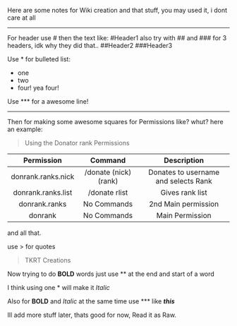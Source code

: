 Here are some notes for Wiki creation and that stuff, you may used it, i dont care at all
***

For header use # then the text like:
#Header1
also try with ## and ### for 3 headers, idk why they did that..
##Header2
###Header3

Use * for bulleted list:
* one
* two
* four! yea four!

Use *** for a awesome line!
***

Then for making some awesome squares for Permissions like? whut? 
here an example:

> Using the Donator rank Permissions

| Permission | Command | Description |
| :---: | :---: | :---: |
| donrank.ranks.nick | /donate (nick) (rank) | Donates to username and selects Rank |
| donrank.ranks.list| /donate rlist | Gives rank list |
| donrank.ranks | No Commands | 2nd Main permission |
| donrank | No Commands | Main Permission |

and all that.

use >
for quotes
> TKRT Creations

Now trying to do **BOLD** words just use ** at the end and start of a word

I think using one * will make it *Italic*

Also for **BOLD** and *Italic* at the same time use *** like ***this***

Ill add more stuff later, thats good for now, Read it as Raw.

